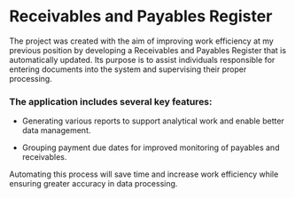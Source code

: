 # Receivables and Payables Register

The project was created with the aim of improving work efficiency at my previous position by developing a Receivables and Payables Register that is automatically updated. Its purpose is to assist individuals responsible for entering documents into the system and supervising their proper processing.

### The application includes several key features:

* Generating various reports to support analytical work and enable better data management.

* Grouping payment due dates for improved monitoring of payables and receivables.

Automating this process will save time and increase work efficiency while ensuring greater accuracy in data processing.